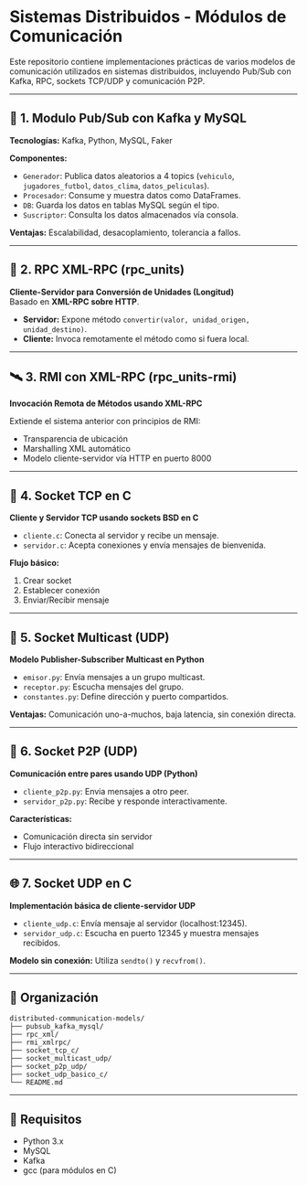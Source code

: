 # Sistemas Distribuidos - Módulos de Comunicación

Este repositorio contiene implementaciones prácticas de varios modelos de comunicación utilizados en sistemas distribuidos, incluyendo Pub/Sub con Kafka, RPC, sockets TCP/UDP y comunicación P2P.

---

## 🧵 1. Modulo Pub/Sub con Kafka y MySQL

**Tecnologías:** Kafka, Python, MySQL, Faker

**Componentes:**
- `Generador`: Publica datos aleatorios a 4 topics (`vehiculo`, `jugadores_futbol`, `datos_clima`, `datos_peliculas`).
- `Procesador`: Consume y muestra datos como DataFrames.
- `DB`: Guarda los datos en tablas MySQL según el tipo.
- `Suscriptor`: Consulta los datos almacenados vía consola.

**Ventajas:** Escalabilidad, desacoplamiento, tolerancia a fallos.

---

## 📡 2. RPC XML-RPC (rpc_units)

**Cliente-Servidor para Conversión de Unidades (Longitud)**  
Basado en **XML-RPC sobre HTTP**.

- **Servidor:** Expone método `convertir(valor, unidad_origen, unidad_destino)`.
- **Cliente:** Invoca remotamente el método como si fuera local.

---

## 🛰️ 3. RMI con XML-RPC (rpc_units-rmi)

**Invocación Remota de Métodos usando XML-RPC**

Extiende el sistema anterior con principios de RMI:
- Transparencia de ubicación
- Marshalling XML automático
- Modelo cliente-servidor vía HTTP en puerto 8000

---

## 🧷 4. Socket TCP en C

**Cliente y Servidor TCP usando sockets BSD en C**

- `cliente.c`: Conecta al servidor y recibe un mensaje.
- `servidor.c`: Acepta conexiones y envía mensajes de bienvenida.

**Flujo básico:**
1. Crear socket
2. Establecer conexión
3. Enviar/Recibir mensaje

---

## 📢 5. Socket Multicast (UDP)

**Modelo Publisher-Subscriber Multicast en Python**

- `emisor.py`: Envía mensajes a un grupo multicast.
- `receptor.py`: Escucha mensajes del grupo.
- `constantes.py`: Define dirección y puerto compartidos.

**Ventajas:** Comunicación uno-a-muchos, baja latencia, sin conexión directa.

---

## 🤝 6. Socket P2P (UDP)

**Comunicación entre pares usando UDP (Python)**

- `cliente_p2p.py`: Envia mensajes a otro peer.
- `servidor_p2p.py`: Recibe y responde interactivamente.

**Características:**
- Comunicación directa sin servidor
- Flujo interactivo bidireccional

---

## 🌐 7. Socket UDP en C

**Implementación básica de cliente-servidor UDP**

- `cliente_udp.c`: Envía mensaje al servidor (localhost:12345).
- `servidor_udp.c`: Escucha en puerto 12345 y muestra mensajes recibidos.

**Modelo sin conexión:** Utiliza `sendto()` y `recvfrom()`.

---

## 📁 Organización

```text
distributed-communication-models/
├── pubsub_kafka_mysql/
├── rpc_xml/
├── rmi_xmlrpc/
├── socket_tcp_c/
├── socket_multicast_udp/
├── socket_p2p_udp/
├── socket_udp_basico_c/
└── README.md
```


---

## 🧪 Requisitos

- Python 3.x
- MySQL
- Kafka
- gcc (para módulos en C)

